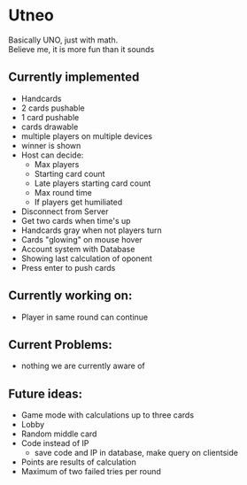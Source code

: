 # Utneo

Basically UNO, just with math.<br />
Believe me, it is more fun than it sounds

## Currently implemented
- Handcards
- 2 cards pushable
- 1 card pushable
- cards drawable
- multiple players on multiple devices
- winner is shown
- Host can decide:
  - Max players
  - Starting card count
  - Late players starting card count
  - Max round time
  - If players get humiliated
- Disconnect from Server
- Get two cards when time's up
- Handcards gray when not players turn
- Cards "glowing" on mouse hover
- Account system with Database
- Showing last calculation of oponent
- Press enter to push cards


## Currently working on:
- Player in same round can continue

## Current Problems:
- nothing we are currently aware of

## Future ideas:
- Game mode with calculations up to three cards
- Lobby
- Random middle card
- Code instead of IP
  - save code and IP in database, make query on clientside
- Points are results of calculation
- Maximum of two failed tries per round
